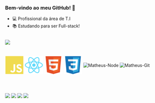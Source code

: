 ### Bem-vindo ao meu GitHub! 🤝

- 💻 Profissional da área de T.I
- 📚 Estudando para ser Full-stack!
<br>
<div style="display: inline-block">
<img height="180em" src="https://github-readme-stats.vercel.app/api/top-langs/?username=matheuskipper&layout=compact&theme=dark" />
</div>

<br>

<div style="display: inline_block"><br><br>
  <img height= "60em" width= "60em" align="center" alt="Matheus-Js" height="30" width="40" src="https://raw.githubusercontent.com/devicons/devicon/master/icons/javascript/javascript-plain.svg">
  <img height= "60em" width= "60em" align="center" alt="Matheus-React" height="30" width="40" src="https://raw.githubusercontent.com/devicons/devicon/master/icons/react/react-original.svg">
  <img height= "60em" width= "60em" align="center" alt="Matheus-HTML" height="30" width="40" src="https://raw.githubusercontent.com/devicons/devicon/master/icons/html5/html5-original.svg">
  <img height= "60em" width= "60em" align="center" alt="Matheus-CSS" height="30" width="40" src="https://raw.githubusercontent.com/devicons/devicon/master/icons/css3/css3-original.svg">
  <img height= "60em" width= "60em" align="center" alt="Matheus-Node" height="30" width="40" src="https://cdn.jsdelivr.net/gh/devicons/devicon/icons/nodejs/nodejs-original.svg">
  <img height= "60em" width= "60em" align="center" alt="Matheus-Git" height="30" width="40" src="https://cdn.jsdelivr.net/gh/devicons/devicon/icons/git/git-original.svg">

</div>

<br><br>

<div> 
  <a href="https://www.instagram.com/matheuskppr/" target="_blank"><img src="https://img.shields.io/badge/-Instagram-%23E4405F?style=for-the-badge&logo=instagram&logoColor=white" target="_blank"></a>
  <a href="https://wa.me/5551981412810" target="_blank"><img src="https://img.shields.io/badge/WhatsApp-25D366?style=for-the-badge&logo=whatsapp&logoColor=white"></a>
  <a href = "mailto:matheuskipper9@gmail.com"><img src="https://img.shields.io/badge/-Gmail-%23333?style=for-the-badge&logo=gmail&logoColor=white" target="_blank"></a>
  <a href="https://www.linkedin.com/in/matheus-kipper/"-45875016a" target="_blank"><img src="https://img.shields.io/badge/-LinkedIn-%230077B5?style=for-the-badge&logo=linkedin&logoColor=white" target="_blank"></a> 
</div>
